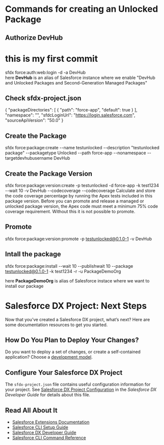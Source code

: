 # Commands for creating an Unlocked Package
## Authorize DevHub
# this is my first commit
sfdx force:auth:web:login -d -a DevHub <br/>
here **DevHub** is an alias of Salesforce instance where we enable "DevHub and Unlocked Packages and Second-Generation Managed Packages"
## Check sfdx-project.json
{
   "packageDirectories": [
      {
         "path": "force-app",
         "default": true
      }
   ], 
   "namespace": "", 
   "sfdcLoginUrl": "https://login.salesforce.com", 
   "sourceApiVersion": "50.0" 
} 
## Create the Package
sfdx force:<zero-width space>package:create --name testunlocked  --description "testunlocked package" --packagetype Unlocked --path force-app --nonamespace --targetdevhubusername DevHub <br/>
## Create the Package Version
sfdx force:<zero-width space>package:version:create -p testunlocked -d force-app -k test1234 --wait 10 -v DevHub --codecoverage
--codecoverage
Calculate and store the code coverage percentage by running the Apex tests included in this package version.
Before you can promote and release a managed or unlocked package version, the Apex code must meet a minimum 75% code coverage requirement.
Without this it is not possible to promote.
## Promote 
sfdx force:<zero-width space>package:version:promote -p testunlocked@0.1.0-1 -v DevHub
## Intall the package
sfdx force:<zero-width space>package:install --wait 10 --publishwait 10 --package testunlocked@0.1.0-1 -k test1234 -r -u PackageDemoOrg

here **PackageDemoOrg** is alias of Salesforce instace where we want to install our package
# Salesforce DX Project: Next Steps

Now that you’ve created a Salesforce DX project, what’s next? Here are some documentation resources to get you started.

## How Do You Plan to Deploy Your Changes?

Do you want to deploy a set of changes, or create a self-contained application? Choose a [development model](https://developer.salesforce.com/tools/vscode/en/user-guide/development-models).

## Configure Your Salesforce DX Project

The `sfdx-project.json` file contains useful configuration information for your project. See [Salesforce DX Project Configuration](https://developer.salesforce.com/docs/atlas.en-us.sfdx_dev.meta/sfdx_dev/sfdx_dev_ws_config.htm) in the _Salesforce DX Developer Guide_ for details about this file.

## Read All About It

- [Salesforce Extensions Documentation](https://developer.salesforce.com/tools/vscode/)
- [Salesforce CLI Setup Guide](https://developer.salesforce.com/docs/atlas.en-us.sfdx_setup.meta/sfdx_setup/sfdx_setup_intro.htm)
- [Salesforce DX Developer Guide](https://developer.salesforce.com/docs/atlas.en-us.sfdx_dev.meta/sfdx_dev/sfdx_dev_intro.htm)
- [Salesforce CLI Command Reference](https://developer.salesforce.com/docs/atlas.en-us.sfdx_cli_reference.meta/sfdx_cli_reference/cli_reference.htm)
